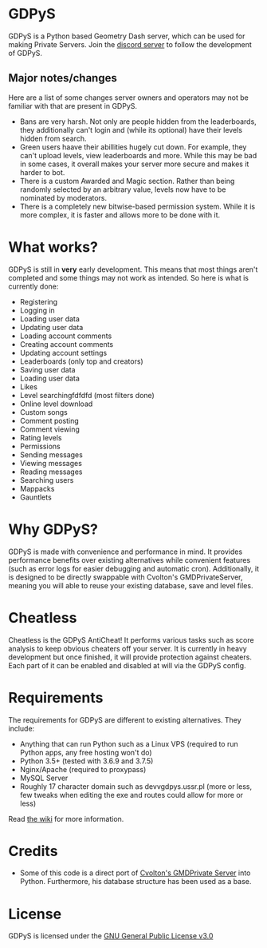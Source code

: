 # GDPyS
GDPyS is a Python based Geometry Dash server, which can be used for making Private Servers.
Join the [discord server](https://discord.gg/Un42FEV) to follow the development of GDPyS.

## Major notes/changes
Here are a list of some changes server owners and operators may not be familiar with that are present in GDPyS.
- Bans are very harsh. Not only are people hidden from the leaderboards, they additionally can't login and (while its optional) have their levels hidden from search.
- Green users haave their abillities hugely cut down. For example, they can't upload levels, view leaderboards and more. While this may be bad in some cases, it overall makes your server more secure and makes it harder to bot.
- There is a custom Awarded and Magic section. Rather than being randomly selected by an arbitrary value, levels now have to be nominated by moderators.
- There is a completely new bitwise-based permission system. While it is more complex, it is faster and allows more to be done with it.

# What works?
GDPyS is still in **very** early development. This means that most things aren't completed and some things may not work as intended. So here is what is currently done:
- Registering
- Logging in
- Loading user data
- Updating user data
- Loading account comments
- Creating account comments
- Updating account settings
- Leaderboards (only top and creators)
- Saving user data
- Loading user data
- Likes
- Level searchingfdfdfd (most filters done)
- Online level download
- Custom songs
- Comment posting
- Comment viewing
- Rating levels
- Permissions
- Sending messages
- Viewing messages
- Reading messages
- Searching users
- Mappacks
- Gauntlets

# Why GDPyS?
GDPyS is made with convenience and performance in mind. It provides performance benefits over existing alternatives while convenient features (such as error logs for easier debugging and automatic cron). Additionally, it is designed to be directly swappable with Cvolton's GMDPrivateServer, meaning you will able to reuse your existing database, save and level files.

# Cheatless

Cheatless is the GDPyS AntiCheat! It performs various tasks such as score analysis to keep obvious cheaters off your server. It is currently in heavy development but once finished, it will provide protection against cheaters. Each part of it can be enabled and disabled at will via the GDPyS config.

# Requirements
The requirements for GDPyS are different to existing alternatives. They include:
- Anything that can run Python such as a Linux VPS (required to run Python apps, any free hosting won't do)
- Python 3.5+ (tested with 3.6.9 and 3.7.5)
- Nginx/Apache (required to proxypass)
- MySQL Server
- Roughly 17 character domain such as devvgdpys.ussr.pl (more or less, few tweaks when editing the exe and routes could allow for more or less)

Read [the wiki](https://github.com/RealistikDash/GDPyS/wiki/How-to-set-up-GDPyS) for more information.

# Credits
- Some of this code is a direct port of [Cvolton's GMDPrivate Server](https://github.com/Cvolton/GMDprivateServer) into Python. Furthermore, his database structure has been used as a base.

# License
GDPyS is licensed under the [GNU General Public License v3.0](https://github.com/RealistikDash/GDPyS/blob/master/LICENSE)
